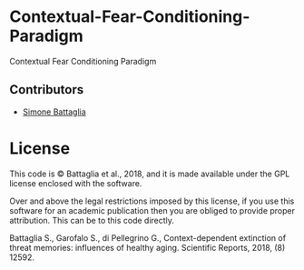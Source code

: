 # Contextual-Fear-Conditioning-Paradigm
Contextual Fear Conditioning Paradigm

## Contributors
 - [Simone Battaglia](simonebt92@gmail.com)


# License
This code is © Battaglia et al., 2018, and it is made available 
under the GPL license enclosed with the software.

Over and above the legal restrictions imposed by this license, 
if you use this software for an academic publication then 
you are obliged to provide proper attribution. 
This can be to this code directly.


Battaglia S., Garofalo S., di Pellegrino G., 
Context-dependent extinction of threat memories: 
influences of healthy aging. Scientific Reports, 2018, (8) 12592.
